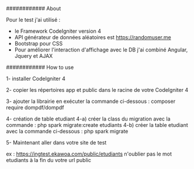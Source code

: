############  About

Pour le test j'ai utilisé :
  - le Framework CodeIgniter version  4
  - API générateur de données aléatoires est https://randomuser.me
  - Bootstrap pour CSS
  - Pour améliorer l'interaction d'affichage avec le DB j'ai combiné Angular, Jquery et AJAX
  
 ############  How to use

1- installer CodeIgniter 4

2- copier les répertoires app et public dans  le racine de votre  CodeIgniter 4

3- ajouter la librairie 
    en exécuter la commande ci-dessous :
            composer require dompdf/dompdf
        
4- création de table etudiant
   4-a) créer la class du migration avec la commande :
            php spark migrate:create etudiants
   4-b) créer la table etudiant avec la commande ci-dessous :
             php spark migrate
          
5- Maintenant aller dans votre site de test

  ex :  https://ingtest.ekawoa.com/public/etudiants
          n'oublier pas le mot etudiants à la fin du  votre url public
